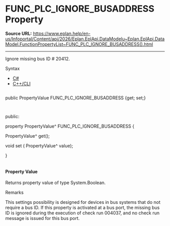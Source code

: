 # FUNC_PLC_IGNORE_BUSADDRESS Property

**Source URL:** https://www.eplan.help/en-us/Infoportal/Content/api/2026/Eplan.EplApi.DataModelu~Eplan.EplApi.DataModel.FunctionPropertyList~FUNC_PLC_IGNORE_BUSADDRESS().html

---

Ignore missing bus ID # 20412.

Syntax

- [C#](#i-syntax-CS)
- [C++/CLI](#i-syntax-CPP2005)

```
```
public PropertyValue FUNC_PLC_IGNORE_BUSADDRESS {get; set;}
```
```

```
```
public:

property PropertyValue^ FUNC_PLC_IGNORE_BUSADDRESS {

   PropertyValue^ get();

   void set (    PropertyValue^ value);

}
```
```

#### Property Value

Returns property value of type System.Boolean.

Remarks

This settings possibility is designed for devices in bus systems that do not require a bus ID. If this property is activated at a bus port, the missing bus ID is ignored during the execution of check run 004037, and no check run message is issued for this bus port.

